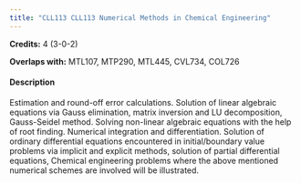 ```yaml
---
title: "CLL113 CLL113 Numerical Methods in Chemical Engineering"
---
```

**Credits:** 4 (3-0-2)

**Overlaps with:** MTL107, MTP290, MTL445, CVL734, COL726

#### Description
Estimation and round-off error calculations. Solution of linear algebraic equations via Gauss elimination, matrix inversion and LU decomposition, Gauss-Seidel method. Solving non-linear algebraic equations with the help of root finding. Numerical integration and differentiation. Solution of ordinary differential equations encountered in initial/boundary value problems via implicit and explicit methods, solution of partial differential equations, Chemical engineering problems where the above mentioned numerical schemes are involved will be illustrated.